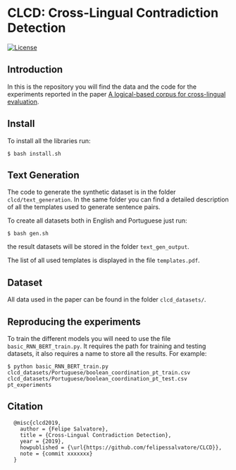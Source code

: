 # CLCD: Cross-Lingual Contradiction Detection

[![License](https://img.shields.io/github/license/mashape/apistatus.svg?maxAge=2592000)](https://github.com/felipessalvatore/CLCD/blob/master/LICENSE)


## Introduction

In this is the repository you will find the data and the code for the experiments reported in the paper  [A logical-based corpus for cross-lingual evaluation](https://arxiv.org/abs/1905.05704).


## Install

To install all the libraries run:

```
$ bash install.sh
```

## Text Generation

The code to generate the synthetic dataset is in the folder `clcd/text_generation`. In the same folder you can find a detailed description of all the templates used to generate sentence pairs. 

To create all datasets both in English and Portuguese just run:

```
$ bash gen.sh
```

the result datasets will be stored in the folder `text_gen_output`.

The list of all used templates is displayed in the file `templates.pdf`.


## Dataset

All data used in the paper can be found in the folder `clcd_datasets/`.


## Reproducing the experiments

To train the different models you will need to use the file `basic_RNN_BERT_train.py`. It requires the path for training and testing datasets, it also requires a name to store all the results. For example: 

```
$ python basic_RNN_BERT_train.py clcd_datasets/Portuguese/boolean_coordination_pt_train.csv clcd_datasets/Portuguese/boolean_coordination_pt_test.csv pt_experiments 
```

## Citation
```
  @misc{clcd2019,
    author = {Felipe Salvatore},
    title = {Cross-Lingual Contradiction Detection},
    year = {2019},
    howpublished = {\url{https://github.com/felipessalvatore/CLCD}},
    note = {commit xxxxxxx}
  }
```
